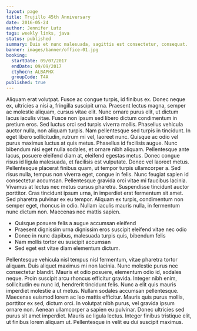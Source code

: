 ```yaml
---
layout: page
title: Trujillo 45th Anniversary
date: 2016-05-24
author: Jennifer Lutz
tags: weekly links, java
status: published
summary: Duis et nunc malesuada, sagittis est consectetur, consequat.
banner: images/banner/office-01.jpg
booking:
  startDate: 09/07/2017
  endDate: 09/09/2017
  ctyhocn: ALBAPHX
  groupCode: T4A
published: true
---
```

Aliquam erat volutpat. Fusce ac congue turpis, id finibus ex. Donec neque ex, ultricies a nisi a, fringilla suscipit urna. Praesent lectus magna, semper ac molestie aliquam, cursus vitae elit. Nunc ornare purus elit, ut dictum lacus iaculis vitae. Fusce non ipsum sed libero dictum condimentum in pretium eros. Sed luctus orci sed turpis viverra mollis. Phasellus vehicula auctor nulla, non aliquam turpis. Nam pellentesque sed turpis in tincidunt. In eget libero sollicitudin, rutrum mi vel, laoreet nunc. Quisque ac odio vel purus maximus luctus at quis metus. Phasellus id facilisis augue. Nunc bibendum nisi eget nulla sodales, et ornare nibh aliquam.
Pellentesque ante lacus, posuere eleifend diam at, eleifend egestas metus. Donec congue risus id ligula malesuada, et facilisis est vulputate. Donec vel laoreet metus. Pellentesque placerat finibus quam, ut tempor turpis ullamcorper a. Sed risus nulla, tempus non viverra eget, congue in felis. Nunc feugiat sapien id consectetur accumsan. Pellentesque gravida orci vitae mi faucibus lacinia. Vivamus at lectus nec metus cursus pharetra. Suspendisse tincidunt auctor porttitor. Cras tincidunt ipsum urna, in imperdiet erat fermentum sit amet. Sed pharetra pulvinar ex eu tempor. Aliquam ex turpis, condimentum non semper eget, rhoncus in odio. Nullam iaculis mauris nulla, in fermentum nunc dictum non. Maecenas nec mattis sapien.

* Quisque posuere felis a augue accumsan eleifend
* Praesent dignissim urna dignissim eros suscipit eleifend vitae nec odio
* Donec in nunc dapibus, malesuada turpis quis, bibendum felis
* Nam mollis tortor eu suscipit accumsan
* Sed eget est vitae diam elementum dictum.

Pellentesque vehicula nisl tempus nisl fermentum, vitae pharetra tortor aliquam. Duis aliquet maximus mi non lacinia. Nunc molestie purus nec consectetur blandit. Mauris et odio posuere, elementum odio id, sodales neque. Proin suscipit arcu rhoncus efficitur gravida. Integer nibh enim, sollicitudin eu nunc id, hendrerit tincidunt felis. Nunc a elit quis mauris imperdiet molestie a ut metus. Nullam sodales accumsan pellentesque.
Maecenas euismod lorem ac leo mattis efficitur. Mauris quis purus mollis, porttitor ex sed, dictum orci. In volutpat nibh purus, vel gravida ipsum ornare non. Aenean ullamcorper a sapien eu pulvinar. Donec ultricies sed purus sit amet imperdiet. Mauris ac ligula lectus. Integer finibus tristique elit, ut finibus lorem aliquam ut. Pellentesque in velit eu dui suscipit maximus.
